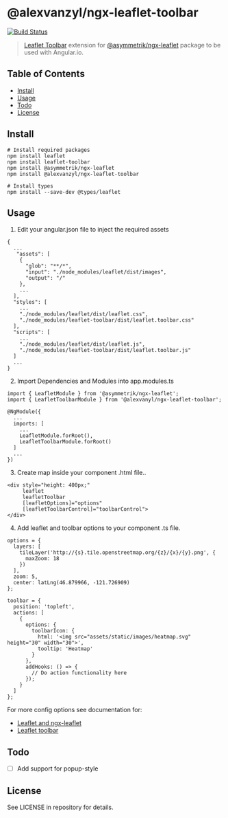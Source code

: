 # @alexvanzyl/ngx-leaflet-toolbar

[![Build Status][travis-image]][travis-url]

[travis-url]: https://travis-ci.org/Asymmetrik/ngx-template/
[travis-image]: https://travis-ci.org/Asymmetrik/ngx-template.svg

> [Leaflet Toolbar](https://github.com/Leaflet/Leaflet.toolbar) extension for [@asymmetrik/ngx-leaflet](https://github.com/Asymmetrik/ngx-leaflet) package to be used with Angular.io.


## Table of Contents
- [Install](#install)
- [Usage](#usage)
- [Todo](#todo)
- [License](#license)


## Install
```
# Install required packages
npm install leaflet
npm install leaflet-toolbar
npm install @asymmetrik/ngx-leaflet
npm install @alexvanzyl/ngx-leaflet-toolbar

# Install types
npm install --save-dev @types/leaflet
```

## Usage
1. Edit your angular.json file to inject the required assets
```
{
  ...
   "assets": [
    {
      "glob": "**/*",
      "input": "./node_modules/leaflet/dist/images",
      "output": "/"
    },
    ...
  ],
  "styles": [
    ...
    "./node_modules/leaflet/dist/leaflet.css",
    "./node_modules/leaflet-toolbar/dist/leaflet.toolbar.css"
  ],
  "scripts": [
    ...
    "./node_modules/leaflet/dist/leaflet.js",
    "./node_modules/leaflet-toolbar/dist/leaflet.toolbar.js"
  ]
  ...
}
```
2. Import Dependencies and Modules into app.modules.ts
```
import { LeafletModule } from '@asymmetrik/ngx-leaflet';
import { LeafletToolbarModule } from '@alexvanyl/ngx-leaflet-toolbar';

@NgModule({
  ...
  imports: [
    ...
    LeafletModule.forRoot(),
    LeafletToolbarModule.forRoot()
  ]
  ...
})
```
3. Create map inside your component .html file..
```
<div style="height: 400px;"
     leaflet
     leafletToolbar
     [leafletOptions]="options"
     [leafletToolbarControl]="toolbarControl">
</div>
```
4. Add leaflet and toolbar options to your component .ts file.
```
options = {
  layers: [
    tileLayer('http://{s}.tile.openstreetmap.org/{z}/{x}/{y}.png', {
      maxZoom: 18
    })
  ],
  zoom: 5,
  center: latLng(46.879966, -121.726909)
};

toolbar = {
  position: 'topleft',
  actions: [
    {
      options: {
        toolbarIcon: {
          html: '<img src="assets/static/images/heatmap.svg" height="30" width="30">',
          tooltip: 'Heatmap'
        }
      },
      addHooks: () => {
        // Do action functionality here
      });
    }
  ]
};
```
For more config options see documentation for:

- [Leaflet and ngx-leaflet](https://github.com/Asymmetrik/ngx-leaflet)
- [Leaflet toolbar](https://github.com/Leaflet/Leaflet.toolbar)


## Todo
- [ ] Add support for popup-style

## License
See LICENSE in repository for details.
